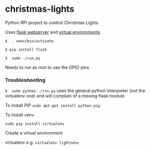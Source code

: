 christmas-lights
================

Python RPi project to control Christmas Lights

Uses [flask webserver](http://flask.pocoo.org/) and [virtual environments](http://docs.python-guide.org/en/latest/dev/virtualenvs/)


`$	. venv/bin/activate`

`$ pip install flask`

`$	sudo ./run.py`

Needs to run as root to use the GPIO pins

### Troubleshooting

`$	sudo python ./run.py`    uses the general python interpreter (not the virtualenv one) and will complain of a missing flask module


To install PIP
`sudo apt-get install python-pip`


To install venv

`sudo pip install virtualenv`

Create a virtual environment

virtualenv <venvname>    e.g. `virtualenv lightsenv`
